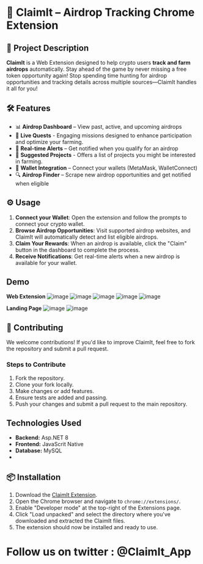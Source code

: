 # 🚀 ClaimIt – Airdrop Tracking Chrome Extension

## 📜 Project Description
**ClaimIt** is a Web Extension designed to help crypto users **track and farm airdrops** automatically. Stay ahead of the game by never missing a free token opportunity again!
Stop spending time hunting for airdrop opportunities and tracking details across multiple sources—ClaimIt handles it all for you!

## 🛠 Features
- 📊 **Airdrop Dashboard** – View past, active, and upcoming airdrops
- 🎯 **Live Quests** - Engaging missions designed to enhance participation and optimize your farming.
- 🔔 **Real-time Alerts** – Get notified when you qualify for an airdrop
- 🌱 **Suggested Projects** - Offers a list of projects you might be interested in farming.
- 🔗 **Wallet Integration** – Connect your wallets (MetaMask, WalletConnect)
- 🔍 **Airdrop Finder** – Scrape new airdrop opportunities and get notified when eligible

## ⚙️ Usage
1. **Connect your Wallet**: Open the extension and follow the prompts to connect your crypto wallet.
2. **Browse Airdrop Opportunities**: Visit supported airdrop websites, and ClaimIt will automatically detect and list eligible airdrops.
3. **Claim Your Rewards**: When an airdrop is available, click the "Claim" button in the dashboard to complete the process.
4. **Receive Notifications**: Get real-time alerts when a new airdrop is available for your wallet.

## Demo 
**Web Extension**
![image](https://github.com/user-attachments/assets/776bd5ec-b920-49ef-8088-edbaa9242af9)
![image](https://github.com/user-attachments/assets/f8a2c0e2-7bba-41d3-b187-341b192f9356)
![image](https://github.com/user-attachments/assets/adbe1ccc-3b6e-4370-85d8-5f09da9464a3)
![image](https://github.com/user-attachments/assets/508e6843-8fd4-4a87-a459-fe8645914691)
![image](https://github.com/user-attachments/assets/2b4ba6eb-9478-4948-bab3-d99cea327aa6)

**Landing Page**
![image](https://github.com/user-attachments/assets/9faa7582-8a72-410f-bb0c-facbce75ec72)
![image](https://github.com/user-attachments/assets/ad2c8980-39d0-4137-a83d-3dd48f01135a)

## 👫 Contributing
We welcome contributions! If you'd like to improve ClaimIt, feel free to fork the repository and submit a pull request.

### Steps to Contribute
1. Fork the repository.
2. Clone your fork locally.
3. Make changes or add features.
4. Ensure tests are added and passing.
5. Push your changes and submit a pull request to the main repository.

## Technologies Used
- **Backend:** Asp.NET 8
- **Frontend:** JavaScrit Native
- **Database:** MySQL
- 
## 📦 Installation
1. Download the [ClaimIt Extension](link-to-extension).
2. Open the Chrome browser and navigate to `chrome://extensions/`.
3. Enable "Developer mode" at the top-right of the Extensions page.
4. Click "Load unpacked" and select the directory where you've downloaded and extracted the ClaimIt files.
5. The extension should now be installed and ready to use.

# Follow us on twitter : @ClaimIt_App
